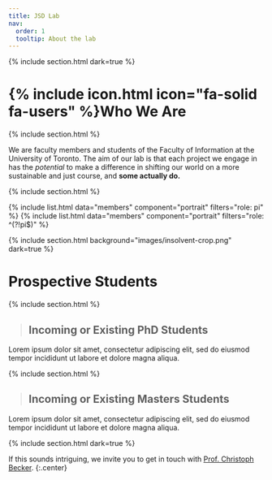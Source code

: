 ```yaml
---
title: JSD Lab
nav:
  order: 1
  tooltip: About the lab
---
```

{% include section.html dark=true %}

# {% include icon.html icon="fa-solid fa-users" %}Who We Are
{% include section.html %}

 We are faculty members and students of the Faculty of Information at the University of Toronto.  The aim of our lab is that each project we engage in has the *potential* to 
 make a difference in shifting our world on a more sustainable and just course, and **some actually do.** 

{% include section.html %}

{% include list.html data="members" component="portrait" filters="role: pi" %}
{% include list.html data="members" component="portrait" filters="role: ^(?!pi$)" %}

{% include section.html background="images/insolvent-crop.png" dark=true %}
# Prospective Students

{% include section.html %}
> ## Incoming or Existing PhD Students
Lorem ipsum dolor sit amet, consectetur adipiscing elit, sed do eiusmod tempor incididunt ut labore et dolore magna aliqua.

{% include section.html %}
> ## Incoming or Existing Masters Students
Lorem ipsum dolor sit amet, consectetur adipiscing elit, sed do eiusmod tempor incididunt ut labore et dolore magna aliqua.

{% include section.html dark=true %}

If this sounds intriguing, we invite you to get in touch with [Prof. Christoph Becker](christoph.becker@utoronto.ca).
{:.center}

